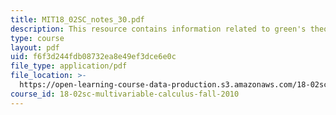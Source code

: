 ```yaml
---
title: MIT18_02SC_notes_30.pdf
description: This resource contains information related to green's theorem.
type: course
layout: pdf
uid: f6f3d244fdb08732ea8e49ef3dce6e0c
file_type: application/pdf
file_location: >-
  https://open-learning-course-data-production.s3.amazonaws.com/18-02sc-multivariable-calculus-fall-2010/f6f3d244fdb08732ea8e49ef3dce6e0c_MIT18_02SC_notes_30.pdf
course_id: 18-02sc-multivariable-calculus-fall-2010
---
```

